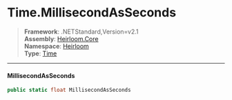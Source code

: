 # Time.MillisecondAsSeconds

> **Framework**: .NETStandard,Version=v2.1  
> **Assembly**: [Heirloom.Core][0]  
> **Namespace**: [Heirloom][0]  
> **Type**: [Time][1]  

--------------------------------------------------------------------------------

#### MillisecondAsSeconds

```cs
public static float MillisecondAsSeconds
```

[0]: ../Heirloom.Core.md
[1]: Heirloom.Time.md
